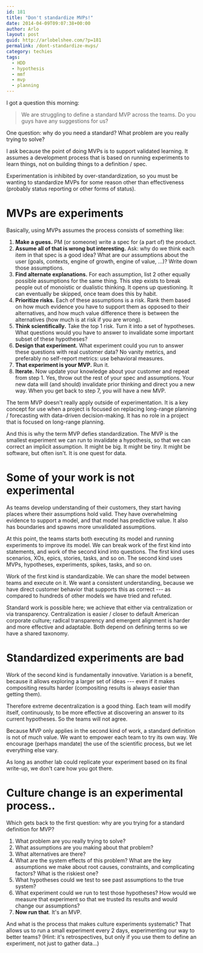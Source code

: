 ```yaml
---
id: 181
title: "Don't standardize MVPs!"
date: 2014-04-09T09:07:38+00:00
author: Arlo
layout: post
guid: http://arlobelshee.com/?p=181
permalink: /dont-standardize-mvps/
category: techies
tags:
  - HDD
  - hypothesis
  - mmf
  - mvp
  - planning
---
```

I got a question this morning:

> We are struggling to define a standard MVP across the teams. Do you guys have any suggestions for us?

One question: why do you need a standard? What problem are you really trying to solve?

I ask because the point of doing MVPs is to support validated learning. It assumes a development process that is based on running experiments to learn things, not on building things to a definition / spec.

Experimentation is inhibited by over-standardization, so you must be wanting to standardize MVPs for some reason other than effectiveness (probably status reporting or other forms of status).<!--more-->

# MVPs are experiments

Basically, using MVPs assumes the process consists of something like:

  1. **Make a guess.** PM (or someone) write a spec for (a part of) the product.
  2. **Assume all of that is wrong but interesting.** Ask: why do we think each item in that spec is a good idea? What are our assumptions about the user (goals, contexts, engine of growth, engine of value, ...)? Write down those assumptions.
  3. **Find alternate explanations.** For each assumption, list 2 other equally possible assumptions for the same thing. This step exists to break people out of monoistic or dualistic thinking. It opens up questioning. It can eventually be skipped, once team does this by habit.
  4. **Prioritize risks.** Each of these assumptions is a risk. Rank them based on how much evidence you have to support them as opposed to their alternatives, and how much value difference there is between the alternatives (how much is at risk if you are wrong).
  5. **Think scientifically.** Take the top 1 risk. Turn it into a set of hypotheses. What questions would you have to answer to invalidate some important subset of these hypotheses?
  6. **Design that experiment.** What experiment could you run to answer these questions with real customer data? No vanity metrics, and preferably no self-report metrics: use behavioral measures.
  7. **That experiment is your MVP.** Run it.
  8. **Iterate.** Now update your knowledge about your customer and repeat from step 1. Yes, throw out the rest of your spec and assumptions. Your new data will (and should) invalidate prior thinking and direct you a new way. When you get back to step 7, you will have a new MVP.

The term MVP doesn't really apply outside of experimentation. It is a key concept for use when a project is focused on replacing long-range planning / forecasting with data-driven decision-making. It has no role in a project that is focused on long-range planning.

And this is why the term MVP defies standardization. The MVP is the smallest experiment we can run to invalidate a hypothesis, so that we can correct an implicit assumption. It might be big. It might be tiny. It might be software, but often isn't. It is one quest for data.

# Some of your work is not experimental

As teams develop understanding of their customers, they start having places where their assumptions hold valid. They have overwhelming evidence to support a model, and that model has predictive value. It also has boundaries and spawns more unvalidated assumptions.

At this point, the teams starts both executing its model and running experiments to improve its model. We can break work of the first kind into statements, and work of the second kind into questions. The first kind uses scenarios, XOs, epics, stories, tasks, and so on. The second kind uses MVPs, hypotheses, experiments, spikes, tasks, and so on.

Work of the first kind is standardizable. We can share the model between teams and execute on it. We want a consistent understanding, because we have direct customer behavior that supports this as correct --- as compared to hundreds of other models we have tried and refuted.

Standard work is possible here; we achieve that either via centralization or via transparency. Centralization is easier / closer to default American corporate culture; radical transparency and emergent alignment is harder and more effective and adaptable. Both depend on defining terms so we have a shared taxonomy.

# Standardized experiments are bad

Work of the second kind is fundamentally innovative. Variation is a benefit, because it allows exploring a larger set of ideas --- even if it makes compositing results harder (compositing results is always easier than getting them).

Therefore extreme decentralization is a good thing. Each team will modify itself, continuously, to be more effective at discovering an answer to its current hypotheses. So the teams will not agree.

Because MVP only applies in the second kind of work, a standard definition is not of much value. We want to empower each team to try its own way. We encourage (perhaps mandate) the use of the scientific process, but we let everything else vary.

As long as another lab could replicate your experiment based on its final write-up, we don't care how you got there.

# Culture change is an experimental process..

Which gets back to the first question: why are you trying for a standard definition for MVP?

  1. What problem are you really trying to solve?
  2. What assumptions are you making about that problem?
  3. What alternatives are there?
  4. What are the system effects of this problem? What are the key assumptions we make about root causes, constraints, and complicating factors? What is the riskiest one?
  5. What hypotheses could we test to see past assumptions to the true system?
  6. What experiment could we run to test those hypotheses? How would we measure that experiment so that we trusted its results and would change our assumptions?
  7. **Now run that**. It's an MVP.

And what is the process that makes culture experiments systematic? That allows us to run a small experiment every 2 days, experimenting our way to better teams? (Hint: it's retrospectives, but only if you use them to define an experiment, not just to gather data...)
